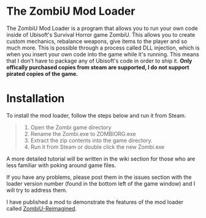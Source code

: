 
# The ZombiU Mod Loader

The ZombiU Mod Loader is a program that allows you to run your own code inside of Ubisoft's Survival Horror game ZombiU. This allows you to create custom mechanics, rebalance weapons, give items to the player and so much more. This is possible through a process called DLL injection, which is when you insert your own code into the game while it's running. This means that I don't have to package any of Ubisoft's code in order to ship it. <b>Only offically purchased copies from steam are supported, I do not support pirated copies of the game.</b>

# Installation

To install the mod loader, follow the steps below and run it from Steam.
> 1. Open the Zombi game directory
> 2. Rename the Zombi.exe to ZOMBIORG.exe
> 3. Extract the zip contents into the game directory.
> 4. Run it from Steam or double click the new Zombi.exe

A more detailed tutorial will be written in the wiki section for those who are less familiar with poking around game files.

If you have any problems, please post them in the issues section with the loader version number (found in the bottom left of the game window) and I will try to address them.

I have published a mod to demonstrate the features of the mod loader called [ZombiU-Reimagined](https://github.com/Darkstar6423/ZombiU-Reimagined).
